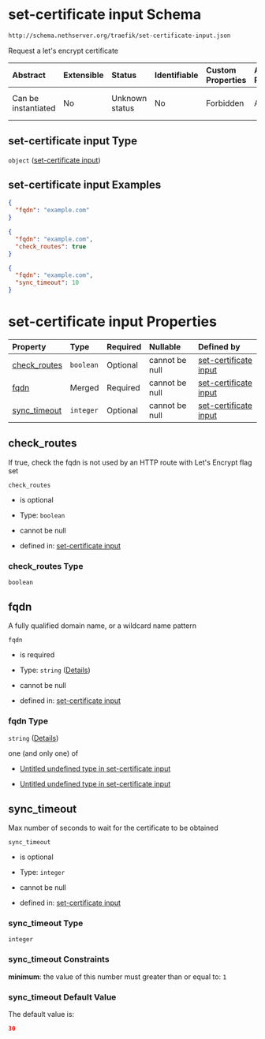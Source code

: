 # set-certificate input Schema

```txt
http://schema.nethserver.org/traefik/set-certificate-input.json
```

Request a let's encrypt certificate

| Abstract            | Extensible | Status         | Identifiable | Custom Properties | Additional Properties | Access Restrictions | Defined In                                                                              |
| :------------------ | :--------- | :------------- | :----------- | :---------------- | :-------------------- | :------------------ | :-------------------------------------------------------------------------------------- |
| Can be instantiated | No         | Unknown status | No           | Forbidden         | Allowed               | none                | [set-certificate-input.json](traefik/set-certificate-input.json "open original schema") |

## set-certificate input Type

`object` ([set-certificate input](set-certificate-input.md))

## set-certificate input Examples

```json
{
  "fqdn": "example.com"
}
```

```json
{
  "fqdn": "example.com",
  "check_routes": true
}
```

```json
{
  "fqdn": "example.com",
  "sync_timeout": 10
}
```

# set-certificate input Properties

| Property                       | Type      | Required | Nullable       | Defined by                                                                                                                                                           |
| :----------------------------- | :-------- | :------- | :------------- | :------------------------------------------------------------------------------------------------------------------------------------------------------------------- |
| [check\_routes](#check_routes) | `boolean` | Optional | cannot be null | [set-certificate input](set-certificate-input-properties-check_routes.md "http://schema.nethserver.org/traefik/set-certificate-input.json#/properties/check_routes") |
| [fqdn](#fqdn)                  | Merged    | Required | cannot be null | [set-certificate input](set-certificate-input-properties-fqdn.md "http://schema.nethserver.org/traefik/set-certificate-input.json#/properties/fqdn")                 |
| [sync\_timeout](#sync_timeout) | `integer` | Optional | cannot be null | [set-certificate input](set-certificate-input-properties-sync_timeout.md "http://schema.nethserver.org/traefik/set-certificate-input.json#/properties/sync_timeout") |

## check\_routes

If true, check the fqdn is not used by an HTTP route with Let's Encrypt flag set

`check_routes`

* is optional

* Type: `boolean`

* cannot be null

* defined in: [set-certificate input](set-certificate-input-properties-check_routes.md "http://schema.nethserver.org/traefik/set-certificate-input.json#/properties/check_routes")

### check\_routes Type

`boolean`

## fqdn

A fully qualified domain name, or a wildcard name pattern

`fqdn`

* is required

* Type: `string` ([Details](set-certificate-input-properties-fqdn.md))

* cannot be null

* defined in: [set-certificate input](set-certificate-input-properties-fqdn.md "http://schema.nethserver.org/traefik/set-certificate-input.json#/properties/fqdn")

### fqdn Type

`string` ([Details](set-certificate-input-properties-fqdn.md))

one (and only one) of

* [Untitled undefined type in set-certificate input](set-certificate-input-properties-fqdn-oneof-0.md "check type definition")

* [Untitled undefined type in set-certificate input](set-certificate-input-properties-fqdn-oneof-1.md "check type definition")

## sync\_timeout

Max number of seconds to wait for the certificate to be obtained

`sync_timeout`

* is optional

* Type: `integer`

* cannot be null

* defined in: [set-certificate input](set-certificate-input-properties-sync_timeout.md "http://schema.nethserver.org/traefik/set-certificate-input.json#/properties/sync_timeout")

### sync\_timeout Type

`integer`

### sync\_timeout Constraints

**minimum**: the value of this number must greater than or equal to: `1`

### sync\_timeout Default Value

The default value is:

```json
30
```
